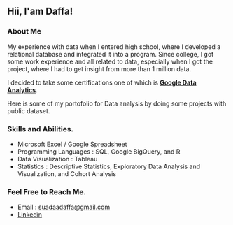 ## Hii, I'am Daffa!

### About Me

My experience with data when I entered high school, where I developed a relational database and integrated it into a program.
Since college, I got some work experience and all related to data, especially when I got the project, where I had to get insight from more than 1 million data.

I decided to take some certifications one of which is **[Google Data Analytics](https://coursera.org/share/58eed59e497d5976825f09ac9c26bcf1)**.

Here is some of my portofolio for Data analysis by doing some projects with public dataset.

### Skills and Abilities.
* Microsoft Excel / Google Spreadsheet
* Programming Languages : SQL, Google BigQuery, and R
* Data Visualization : Tableau
* Statistics : Descriptive Statistics, Exploratory Data Analysis and Visualization, and Cohort Analysis


### Feel Free to Reach Me.
* Email : suadaadaffa@gmail.com
* [Linkedin](https://linkedin.com/in/daffa-suada-03212521a/)
